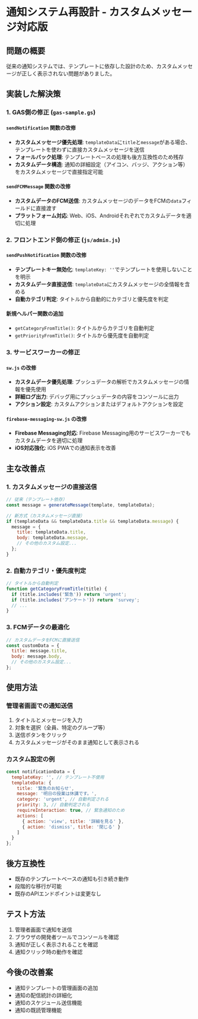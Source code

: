 # 通知システム再設計 - カスタムメッセージ対応版

## 問題の概要
従来の通知システムでは、テンプレートに依存した設計のため、カスタムメッセージが正しく表示されない問題がありました。

## 実装した解決策

### 1. GAS側の修正 (`gas-sample.gs`)

#### `sendNotification` 関数の改修
- **カスタムメッセージ優先処理**: `templateData`に`title`と`message`がある場合、テンプレートを使わずに直接カスタムメッセージを送信
- **フォールバック処理**: テンプレートベースの処理も後方互換性のため残存
- **カスタムデータ構造**: 通知の詳細設定（アイコン、バッジ、アクション等）をカスタムメッセージで直接指定可能

#### `sendFCMMessage` 関数の改修
- **カスタムデータのFCM送信**: カスタムメッセージのデータをFCMの`data`フィールドに直接渡す
- **プラットフォーム対応**: Web、iOS、Androidそれぞれでカスタムデータを適切に処理

### 2. フロントエンド側の修正 (`js/admin.js`)

#### `sendPushNotification` 関数の改修
- **テンプレートキー無効化**: `templateKey: ''`でテンプレートを使用しないことを明示
- **カスタムデータ直接送信**: `templateData`にカスタムメッセージの全情報を含める
- **自動カテゴリ判定**: タイトルから自動的にカテゴリと優先度を判定

#### 新規ヘルパー関数の追加
- `getCategoryFromTitle()`: タイトルからカテゴリを自動判定
- `getPriorityFromTitle()`: タイトルから優先度を自動判定

### 3. サービスワーカーの修正

#### `sw.js` の改修
- **カスタムデータ優先処理**: プッシュデータの解析でカスタムメッセージの情報を優先使用
- **詳細ログ出力**: デバッグ用にプッシュデータの内容をコンソールに出力
- **アクション設定**: カスタムアクションまたはデフォルトアクションを設定

#### `firebase-messaging-sw.js` の改修
- **Firebase Messaging対応**: Firebase Messaging用のサービスワーカーでもカスタムデータを適切に処理
- **iOS対応強化**: iOS PWAでの通知表示を改善

## 主な改善点

### 1. カスタムメッセージの直接送信
```javascript
// 従来（テンプレート依存）
const message = generateMessage(template, templateData);

// 新方式（カスタムメッセージ直接）
if (templateData && templateData.title && templateData.message) {
  message = {
    title: templateData.title,
    body: templateData.message,
    // その他のカスタム設定...
  };
}
```

### 2. 自動カテゴリ・優先度判定
```javascript
// タイトルから自動判定
function getCategoryFromTitle(title) {
  if (title.includes('緊急')) return 'urgent';
  if (title.includes('アンケート')) return 'survey';
  // ...
}
```

### 3. FCMデータの最適化
```javascript
// カスタムデータをFCMに直接送信
const customData = {
  title: message.title,
  body: message.body,
  // その他のカスタム設定...
};
```

## 使用方法

### 管理者画面での通知送信
1. タイトルとメッセージを入力
2. 対象を選択（全員、特定のグループ等）
3. 送信ボタンをクリック
4. カスタムメッセージがそのまま通知として表示される

### カスタム設定の例
```javascript
const notificationData = {
  templateKey: '', // テンプレート不使用
  templateData: {
    title: '緊急のお知らせ',
    message: '明日の授業は休講です。',
    category: 'urgent', // 自動判定される
    priority: 3, // 自動判定される
    requireInteraction: true, // 緊急通知のため
    actions: [
      { action: 'view', title: '詳細を見る' },
      { action: 'dismiss', title: '閉じる' }
    ]
  }
};
```

## 後方互換性
- 既存のテンプレートベースの通知も引き続き動作
- 段階的な移行が可能
- 既存のAPIエンドポイントは変更なし

## テスト方法
1. 管理者画面で通知を送信
2. ブラウザの開発者ツールでコンソールを確認
3. 通知が正しく表示されることを確認
4. 通知クリック時の動作を確認

## 今後の改善案
- 通知テンプレートの管理画面の追加
- 通知の配信統計の詳細化
- 通知のスケジュール送信機能
- 通知の既読管理機能
